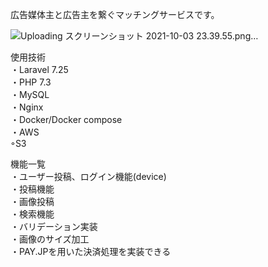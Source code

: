 広告媒体主と広告主を繋ぐマッチングサービスです。

![Uploading スクリーンショット 2021-10-03 23.39.55.png…]()


使用技術<br>
・Laravel 7.25<br>
・PHP 7.3<br>
・MySQL<br>
・Nginx<br> 
・Docker/Docker compose<br>
・AWS<br>
 ◦S3


機能一覧<br>
・ユーザー投稿、ログイン機能(device)<br>
・投稿機能<br>
・画像投稿<br>
・検索機能<br>
・バリデーション実装<br>
・画像のサイズ加工<br>
・PAY.JPを用いた決済処理を実装できる<br>
